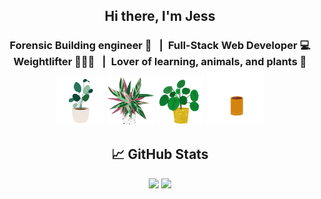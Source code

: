 <h2 align="center">
Hi there, I'm Jess
<!--  <img src="https://raw.githubusercontent.com/jessoliva/jessoliva/main/assets/hi.gif" width="10px"> -->
</h2>

<h3 align="center">
Forensic Building engineer 🏬 &ensp;|&ensp;Full-Stack Web Developer 💻 
</br>
Weightlifter 🏋🏽‍♀️ &ensp;|&ensp;Lover of learning, animals, and plants 🌱

</br>
<img src="https://raw.githubusercontent.com/jessoliva/jessoliva/main/assets/plant.gif" width="15%">
<img src="https://raw.githubusercontent.com/jessoliva/jessoliva/main/assets/plant6.gif" width="15%">
<img src="https://raw.githubusercontent.com/jessoliva/jessoliva/main/assets/plant2.gif" width="15%">
<img src="https://raw.githubusercontent.com/jessoliva/jessoliva/main/assets/plant5.gif" width="18%">
</h3> 

<h2 align="center">
📈 GitHub Stats 
</h2>
<p align="center">
<img src="https://github-readme-stats.vercel.app/api/top-langs/?username=jessoliva&layout=compact&theme=nightowl">

<img src="https://github-readme-stats.vercel.app/api?username=jessoliva&theme=nightowl&show_icons=true&count_private=true">
</p>



<!--
https://raw.githubusercontent.com/<User>/<Repository>/<branch>/<path/to/gif>

**jessoliva/jessoliva** is a ✨ _special_ ✨ repository because its `README.md` (this file) appears on your GitHub profile.

Here are some ideas to get you started:

- 🔭 I’m currently working on ...
- 🌱 I’m currently learning ...
- 👯 I’m looking to collaborate on ...
- 🤔 I’m looking for help with ...
- 💬 Ask me about ...
- 📫 How to reach me: ...
- 😄 Pronouns: ...
- ⚡ Fun fact: ...
-->